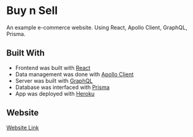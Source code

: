 # Buy n Sell

An example e-commerce website. Using React, Apollo Client, GraphQL,
Prisma.


## Built With

* Frontend was built with [React](https://reactjs.org/)
* Data management was done with [Apollo Client](https://www.apollographql.com/docs/react/)
* Server was built with [GraphQL](https://graphql.org/)
* Database was interfaced with [Prisma](https://www.prisma.io/)
* App was deployed with [Heroku](https://www.heroku.com/)


## Website 

[Website Link]()

